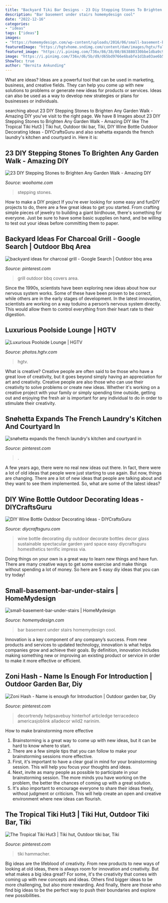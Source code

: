 ```yaml
---
title: "Backyard Tiki Bar Designs - 23 Diy Stepping Stones To Brighten Any Garden Walk"
description: "Bar basement under stairs homemydesign cool"
date: "2022-12-16"
categories:
- "ideas"
tags: ["ideas"]
images:
- "https://homemydesign.com/wp-content/uploads/2016/06/small-basement-bar-under-stairs.jpg"
featuredImage: "https://hgtvhome.sndimg.com/content/dam/images/hgtv/fullset/2010/8/3/0/DP_Cohen-johnston-pool-bar_s3x4.jpg.rend.hgtvcom.966.1288.suffix/1400949319134.jpeg"
featured_image: "https://i.pinimg.com/736x/86/38/80/863880330bbe1dba9c9f8336256fb982.jpg"
image: "https://i.pinimg.com/736x/d6/5b/d9/d65bd9766e6babfe1d1ba03ae6b59933--grill-covers-outdoor-kitchens.jpg"
ShowToc: true
author: "Bernita Ankunding"
---
```



What are ideas?
Ideas are a powerful tool that can be used in marketing, business, and creative fields. They can help you come up with new solutions to problems or generate new ideas for products or services. Ideas can also be used as a way to develop new strategies or plans for businesses or individuals.

	

		
searching about 23 DIY Stepping Stones to Brighten Any Garden Walk - Amazing DIY you've visit to the right page. We have 8 Images about 23 DIY Stepping Stones to Brighten Any Garden Walk - Amazing DIY like The Tropical Tiki Hut3 | Tiki hut, Outdoor tiki bar, Tiki, DIY Wine Bottle Outdoor Decorating Ideas - DIYCraftsGuru and also snøhetta expands the french laundry&#039;s kitchen and courtyard in. Here it is:
		
    
## 23 DIY Stepping Stones To Brighten Any Garden Walk - Amazing DIY

<img loading=lazy src="https://www.woohome.com/wp-content/uploads/2014/04/Cool-DIY-Stepping-Stone-10.jpg" onerror="this.onerror=null;this.src='https://tse4.mm.bing.net/th?id=OIP.VT1FQuCiXEsLxvXqueqMqAHaUa&amp;pid=15.1';" alt="23 DIY Stepping Stones to Brighten Any Garden Walk - Amazing DIY">

_Source: woohome.com_

>stepping stones. 

	

How to make a DIY project
If you're ever looking for some easy and funDIY projects to do, there are a few great ideas to get you started. From crafting simple pieces of jewelry to building a giant birdhouse, there's something for everyone. Just be sure to have some basic supplies on hand, and be willing to test out your ideas before committing them to paper.

    
## Backyard Ideas For Charcoal Grill - Google Search | Outdoor Bbq Area

<img loading=lazy src="https://i.pinimg.com/736x/d6/5b/d9/d65bd9766e6babfe1d1ba03ae6b59933--grill-covers-outdoor-kitchens.jpg" onerror="this.onerror=null;this.src='https://tse2.mm.bing.net/th?id=OIP.T5qOokK21BhN5IEPdq8lyQHaFk&amp;pid=15.1';" alt="backyard ideas for charcoal grill - Google Search | Outdoor bbq area">

_Source: pinterest.com_

>grill outdoor bbq covers area. 

	

Since the 1990s, scientists have been exploring new ideas about how our nervous system works. Some of these have been proven to be correct, while others are in the early stages of development. In the latest innovation, scientists are working on a way toduino a person’s nervous system directly. This would allow them to control everything from their heart rate to their digestion.

    
## Luxurious Poolside Lounge | HGTV

<img loading=lazy src="https://hgtvhome.sndimg.com/content/dam/images/hgtv/fullset/2010/8/3/0/DP_Cohen-johnston-pool-bar_s3x4.jpg.rend.hgtvcom.966.1288.suffix/1400949319134.jpeg" onerror="this.onerror=null;this.src='https://tse2.mm.bing.net/th?id=OIP.ER4FF1WXCs1KvK4UCumq0wHaJ4&amp;pid=15.1';" alt="Luxurious Poolside Lounge | HGTV">

_Source: photos.hgtv.com_

>hgtv. 

	

What is creative?
Creative people are often said to be those who have a great love of creativity, but it goes beyond simply having an appreciation for art and creativity. Creative people are also those who can use their creativity to solve problems or create new ideas. Whether it's working on a creative project with your family or simply spending time outside, getting out and enjoying the fresh air is important for any individual to do in order to stimulate their creativity.

    
## Snøhetta Expands The French Laundry&#039;s Kitchen And Courtyard In

<img loading=lazy src="https://i.pinimg.com/736x/86/38/80/863880330bbe1dba9c9f8336256fb982.jpg" onerror="this.onerror=null;this.src='https://tse4.mm.bing.net/th?id=OIP.BfN_ncFKQGcyYvBZXCWPUQHaLH&amp;pid=15.1';" alt="snøhetta expands the french laundry&#039;s kitchen and courtyard in">

_Source: pinterest.com_

>. 

	

A few years ago, there were no real new ideas out there. In fact, there were a lot of old ideas that people were just starting to use again. But now, things are changing. There are a lot of new ideas that people are talking about and they want to see them implemented. So, what are some of the latest ideas?

    
## DIY Wine Bottle Outdoor Decorating Ideas - DIYCraftsGuru

<img loading=lazy src="https://www.diycraftsguru.com/wp-content/uploads/2016/08/17-Bottle-Outdoor-Decorating-Ideas.jpg" onerror="this.onerror=null;this.src='https://tse2.mm.bing.net/th?id=OIP.V4KSW-mGleRfZXv9r4PMEwHaLH&amp;pid=15.1';" alt="DIY Wine Bottle Outdoor Decorating Ideas - DIYCraftsGuru">

_Source: diycraftsguru.com_

>wine bottle decorating diy outdoor decorate bottles decor glass sustainable spectacular garden yard space easy diycraftsguru homesthetics terrific impress via. 

	

Doing things on your own is a great way to learn new things and have fun. There are many creative ways to get some exercise and make things without spending a lot of money. So here are 5 easy diy ideas that you can try today!

    
## Small-basement-bar-under-stairs | HomeMydesign

<img loading=lazy src="https://homemydesign.com/wp-content/uploads/2016/06/small-basement-bar-under-stairs.jpg" onerror="this.onerror=null;this.src='https://tse4.mm.bing.net/th?id=OIP.gx154iGpXRjxXMG1VD0YOgHaFm&amp;pid=15.1';" alt="small-basement-bar-under-stairs | HomeMydesign">

_Source: homemydesign.com_

>bar basement under stairs homemydesign cool. 

	

Innovation is a key component of any company’s success. From new products and services to updated technology, innovation is what helps companies grow and achieve their goals. By definition, innovation includes making something new or improving an existing product or service in order to make it more effective or efficient.

    
## Zoni Hash - Name Is Enough For Introduction | Outdoor Garden Bar, Diy

<img loading=lazy src="https://i.pinimg.com/736x/5b/46/81/5b468138323b46951b1de2335ce12baf.jpg" onerror="this.onerror=null;this.src='https://tse3.mm.bing.net/th?id=OIP.hnpVStQojse3vTrT5lhUuAHaJ3&amp;pid=15.1';" alt="Zoni Hash - Name is enough for Introduction | Outdoor garden bar, Diy">

_Source: pinterest.com_

>decortrendy helpsavebuy hinterhof articledge terracedeco americasjoblink alladecor wild2 narinim. 

	

How to make brainstorming more effective
1. Brainstorming is a great way to come up with new ideas, but it can be hard to know where to start.
2. There are a few simple tips that you can follow to make your brainstorming sessions more effective.
3. First, it's important to have a clear goal in mind for your brainstorming session. This will help you focus your thoughts and ideas.
4. Next, invite as many people as possible to participate in your brainstorming session. The more minds you have working on the problem, the better the chances of coming up with a great solution.
5. It's also important to encourage everyone to share their ideas freely, without judgment or criticism. This will help create an open and creative environment where new ideas can flourish.

    
## The Tropical Tiki Hut3 | Tiki Hut, Outdoor Tiki Bar, Tiki

<img loading=lazy src="https://i.pinimg.com/736x/84/5e/fd/845efdb291b80e1f03bb0ff5abdc23a9.jpg" onerror="this.onerror=null;this.src='https://tse4.mm.bing.net/th?id=OIP.v5_7yvqVOB5ps2N72kNgnQHaHa&amp;pid=15.1';" alt="The Tropical Tiki Hut3 | Tiki hut, Outdoor tiki bar, Tiki">

_Source: pinterest.com_

>tiki hammacher. 

	

Big ideas are the lifeblood of creativity. From new products to new ways of looking at old ideas, there is always room for innovation and creativity. But what makes a big idea great? For some, it's the creativity that comes with coming up with new concepts and ideas. Others find bigger ideas to be more challenging, but also more rewarding. And finally, there are those who find big ideas to be the perfect way to push their boundaries and explore new possibilities.

